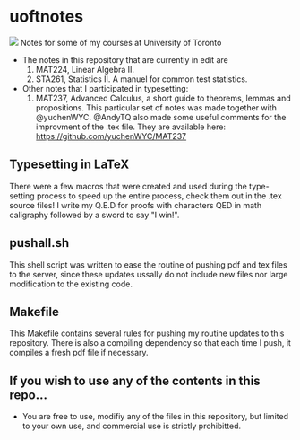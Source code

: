 # uoftnotes 
![](https://img.shields.io/github/commit-activity/y/ELO1SA/uoftnotes.svg?style=plastic)
Notes for some of my courses at University of Toronto
* The notes in this repository that are currently in edit are
   1. MAT224, Linear Algebra II.
   2. STA261, Statistics II. A manuel for common test statistics.
* Other notes that I participated in typesetting:
   1. MAT237, Advanced Calculus, a short guide to theorems, lemmas and propositions. This particular set of notes was made together with @yuchenWYC. @AndyTQ also made some useful comments for the improvment of the .tex file. They are available here:  https://github.com/yuchenWYC/MAT237
   

## Typesetting in LaTeX
There were a few macros that were created and used during the type-setting process to speed up the entire process, check them out in the .tex source files! I write my Q.E.D for proofs with characters QED in math caligraphy followed by a sword to say "I win!".

## pushall.sh
This shell script was written to ease the routine of pushing pdf and tex files to the server, since these updates ussally do not include new files nor large modification to the existing code.

## Makefile
This Makefile contains several rules for pushing my routine updates to this repository. There is also a compiling dependency so that each time I push, it compiles a fresh pdf file if necessary.

## If you wish to use any of the contents in this repo...
* You are free to use, modifiy any of the files in this repository, but limited to your own use, and commercial use is strictly prohibitted.
